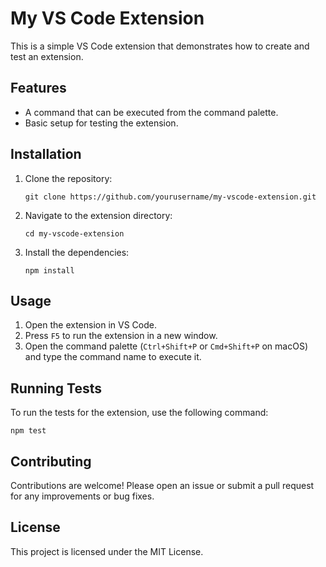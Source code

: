 # My VS Code Extension

This is a simple VS Code extension that demonstrates how to create and test an extension.

## Features

- A command that can be executed from the command palette.
- Basic setup for testing the extension.

## Installation

1. Clone the repository:
   ```
   git clone https://github.com/yourusername/my-vscode-extension.git
   ```

2. Navigate to the extension directory:
   ```
   cd my-vscode-extension
   ```

3. Install the dependencies:
   ```
   npm install
   ```

## Usage

1. Open the extension in VS Code.
2. Press `F5` to run the extension in a new window.
3. Open the command palette (`Ctrl+Shift+P` or `Cmd+Shift+P` on macOS) and type the command name to execute it.

## Running Tests

To run the tests for the extension, use the following command:
```
npm test
```

## Contributing

Contributions are welcome! Please open an issue or submit a pull request for any improvements or bug fixes.

## License

This project is licensed under the MIT License.